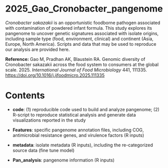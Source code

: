 # 2025_Gao_Cronobacter_pangenome

_Cronobacter sakazakii_ is an opportunistic foodborne pathogen associated with contamination of powdered infant formula. This study explores its pangenome to uncover genetic signatures associated with isolate origins, including sample type (food, environment, clinical) and continent (Asia, Europe, North America). Scripts and data that may be used to reproduce our analysis are provided here.

**Reference:** Gao M, Pradhan AK, Blaustein RA. Genomic diversity of Cronobacter sakazakii across the food system to consumers at the global scale. 2025. _International Journal of Food Microbiology_ 441, 111335. https://doi.org/10.1016/j.ijfoodmicro.2025.111335

# Contents

* **code**: (1) reproducible code used to build and analyze pangenome; (2) R-script to reproduce statistical analysis and generate data visualizations reported in the study

* **Features**: specific pangenome annotation files, including COG, antimicrobial resistance genes, and virulence factors (R inputs)

* **metadata**: isolate metadata (R inputs), including the re-categorized source data (fine tune model)

* **Pan_analysis**: pangenome information (R inputs)
